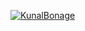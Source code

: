 [![KunalBonage](https://circleci.com/gh/KunalBonage/circleCI-Demo.svg?style=shield)](https://circleci.com/gh/circleci/circleci-docs)
